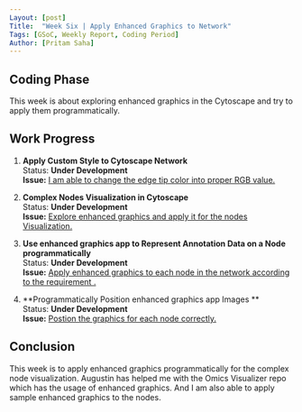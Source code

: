 ```yaml
---
Layout: [post]
Title:  "Week Six | Apply Enhanced Graphics to Network"
Tags: [GSoC, Weekly Report, Coding Period]
Author: [Pritam Saha]
---
```

## Coding Phase
This week is about exploring enhanced graphics in the Cytoscape and try to apply them programmatically. 

## Work Progress
   
1. **Apply Custom Style to Cytoscape Network**  
    Status: **Under Development**  
    **Issue:** [I am able to change the edge tip color into proper RGB value.](https://github.com/cannin/causalpath_cytoscape_app/issues/15)
    
2. **Complex Nodes Visualization in Cytoscape**  
    Status: **Under Development**  
    **Issue:** [Explore enhanced graphics and apply it for the nodes Visualization.](https://github.com/cannin/causalpath_cytoscape_app/issues/17)
    
3. **Use enhanced graphics app to Represent Annotation Data on a Node programmatically**  
    Status: **Under Development**  
    **Issue:** [Apply enhanced graphics to each node in the network according to the requirement .](https://github.com/cannin/causalpath_cytoscape_app/issues/18)
    
4. **Programmatically Position enhanced graphics app Images **  
    Status: **Under Development**  
    **Issue:** [Postion the graphics for each node correctly.](https://github.com/cannin/causalpath_cytoscape_app/issues/20)
    

## Conclusion  

This week is to apply enhanced graphics programmatically for the complex node visualization. Augustin has helped me with the Omics Visualizer repo which has the usage of enhanced graphics. And I am also able to apply sample enhanced graphics to the nodes.  
